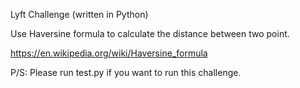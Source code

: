 Lyft Challenge (written in Python) 

Use Haversine formula to calculate the distance between two point. 

https://en.wikipedia.org/wiki/Haversine_formula

P/S: Please run test.py if you want to run this challenge.
